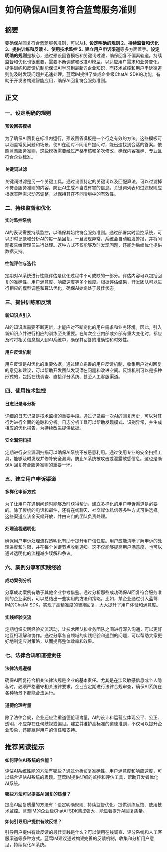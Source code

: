 # 如何确保AI回复符合蓝莺服务准则


## 摘要

要确保AI回复符合蓝莺服务准则，可以从**1、设定明确的规则 2、持续监督和优化 3、提供训练和反馈 4、使用技术监控 5、建立用户申诉渠道**等多方面着手。**设定明确的规则**是核心，通过预设回答模板和关键词过滤，确保回复不偏离轨道。持续监督和优化也很重要，需要不断调整和改进AI模型，以适应用户需求和业务变化。提供训练和反馈机制能保证AI学习到最新的企业知识，而技术监控和用户申诉渠道则能及时发现问题并迅速处理。蓝莺IM提供了集成企业级ChatAI SDK的功能，有助于开发者构建智能应用，确保AI回复符合服务准则。

## 正文

### 一、设定明确的规则

#### 预设回答模板

为了确保AI回复在标准内运行，预设回答模板是一个行之有效的方法。这些模板可以涵盖常见问题和场景，使AI在面对不同用户提问时，能迅速找到合适的答案。依照蓝莺服务准则，这些模板需要经过严格审核和多次修改，确保内容准确、专业且符合企业标准。

#### 关键词过滤

关键词过滤是另一个关键工具。通过设置特定的关键词以及匹配算法，可以过滤掉不符合服务准则的内容，防止AI生成不当或有害的信息。关键词列表和过滤规则应根据实际需求动态调整，以保持其在不同情境中的有效性。

### 二、持续监督和优化

#### 实时监控系统

AI的表现需要持续监控，以确保其始终符合服务准则。通过部署实时监控系统，可以即时记录和分析AI的每一条回复。一旦发现异常，系统会自动触发警报，并将问题报告给管理员进行处理。这种方式不仅能够及时发现问题，还能为后续优化提供数据支持。

#### 性能评估与迭代

定期对AI系统进行性能评估是优化过程中不可或缺的一部分。评估内容可以包括回复的准确性、用户满意度、响应速度等多个维度。根据评估结果，开发团队可以进行相应的模型调整和算法优化，确保AI始终处于最佳状态。

### 三、提供训练和反馈

#### 新知识点引入

AI的知识库需要不断更新，才能应对不断变化的用户需求和业务环境。因此，引入新知识点并进行相应的训练至关重要。在每次企业内部或外部有重大变化时，都应及时将相关信息输入到AI系统中，确保其回答的准确性和时效性。

#### 用户反馈机制

用户反馈是AI优化的重要依据。通过建立完善的用户反馈机制，收集用户对AI回复的意见和建议，可以帮助开发团队发现潜在问题和改进空间。反馈机制可以是多种形式的，包括在线调查、直接评分系统、甚至人工客服渠道。

### 四、使用技术监控

#### 日志记录与分析

详细的日志记录是技术监控的重要手段。通过记录每一次AI的回复历史，可以对其行为进行全面的追踪和分析。日志分析工具可以帮助发现模式、识别异常，并生成相应的优化报告，为持续改进提供依据。

#### 安全漏洞扫描

定期进行安全漏洞扫描可以确保AI系统不被恶意利用。通过使用专业的安全扫描工具，能够及时发现并修补安全漏洞，防止AI系统被攻击或泄露敏感信息。这也是确保AI回复符合服务准则的重要一环。

### 五、建立用户申诉渠道

#### 多样化申诉方式

为了让用户在遇到问题时能够及时获得帮助，建立多样化的用户申诉渠道是必要的。除了传统的电话和邮件，还有在线聊天、社交媒体私信等多种方式可供选择。这些渠道应该全天候开放，并由专门的团队负责处理。

#### 处理流程透明化

确保用户申诉处理流程透明化有助于提升用户信任度。用户应能清晰了解申诉的处理进度和时限，并在每个关键节点收到通知。这不仅能够提高用户满意度，也可以通过透明化的流程减少误解和争议。

### 六、案例分享和实践经验

#### 成功案例分析

分享成功案例有助于其他企业参考借鉴。通过分析那些成功确保AI回复符合服务准则的企业案例，可以总结出一些实用的方法和策略。比如，某企业通过引入蓝莺IM的ChatAI SDK，实现了高精准度的智能回复，大大提升了用户体验和满意度。

#### 实践经验交流

定期组织实践经验交流活动，让技术团队和业务团队之间进行深入沟通，可以更好地互相理解和协作。通过分享各自领域的实践经验和遇到的问题，可以帮助大家更好地制定应对策略，从而提高整体效率和效果。

### 七、法律合规和道德责任

#### 法律法规遵循

确保AI回复符合相关法律法规是企业的基本责任。尤其是在涉及敏感信息或个人隐私时，必须严格遵守相关法律要求。企业应定期进行法律合规审查，确保AI系统在各种场景下都能合法运行。

#### 道德伦理考量

除了法律合规，企业还应注重道德伦理考量。AI的设计和运营应体现公平、公正、透明，不应存在任何歧视或偏见。建立并维护高标准的道德准则，不仅可以提升企业形象，还能赢得用户的信任和支持。

## 推荐阅读提示

**如何评估AI系统的性能？**

评估AI系统性能的方法有哪些？通过分析回复准确性、用户满意度和响应速度，可以综合评估AI系统的表现。蓝莺IM提供详细的监控和评估工具，帮助开发者优化AI系统。

**哪些方法可以提高AI回复的质量？**

提高AI回复质量的方法有：设定明确规则、持续监督优化、提供训练反馈、使用技术监控。蓝莺IM的企业级ChatAI SDK集成强大，能显著提升AI回复质量。

**如何引导用户提供有效反馈？**

引导用户提供有效反馈的最佳实践是什么？可以使用在线调查、评分系统和人工客服渠道等多种方式。蓝莺IM建议通过构建完善的反馈机制，收集和分析用户意见，持续优化AI系统。
